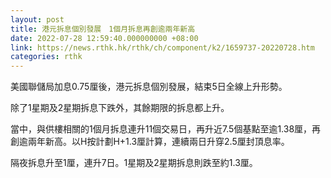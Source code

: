 ```yaml
---
layout: post
title: 港元拆息個別發展　1個月拆息再創逾兩年新高
date: 2022-07-28 12:59:40.000000000 +08:00
link: https://news.rthk.hk/rthk/ch/component/k2/1659737-20220728.htm
categories: rthk
---
```


美國聯儲局加息0.75厘後，港元拆息個別發展，結束5日全線上升形勢。

除了1星期及2星期拆息下跌外，其餘期限的拆息都上升。

當中，與供樓相關的1個月拆息連升11個交易日，再升近7.5個基點至逾1.38厘，再創逾兩年新高。以H按計劃H+1.3厘計算，連續兩日升穿2.5厘封頂息率。

隔夜拆息升至1厘，連升7日。1星期及2星期拆息則跌至約1.3厘。
